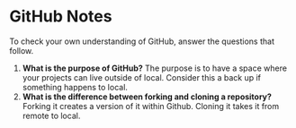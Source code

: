 # GitHub Notes

To check your own understanding of GitHub, answer the questions that follow.

1. **What is the purpose of GitHub?** 
The purpose is to have a space where your projects can live outside of local. Consider this a back up if something happens to local.
1. **What is the difference between forking and cloning a repository?** Forking it creates a version of it within Github. Cloning it takes it from remote to local.